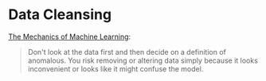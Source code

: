 # Data Cleansing

[The Mechanics of Machine Learning](https://mlbook.explained.ai/prep.html):

> Don't look at the data first and then decide on a definition of anomalous. You risk removing or altering data simply because it looks inconvenient or looks like it might confuse the model.

